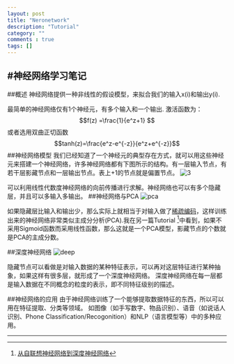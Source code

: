 ```yaml
---
layout: post
title: "Neronetwork"
description: "Tutorial"
category: ""
comments : true
tags: []
---
```

#神经网络学习笔记
---

##概述
神经网络提供一种非线性的假设模型，来拟合我们的输入x(i)和输出y(i).

最简单的神经网络仅有1个神经元，有多个输入和一个输出.
激活函数为：
$$f(z) =\frac{1}{e^z+1} $$
或者选用双曲正切函数
$$tanh(z)=\frac{e^z-e^{-z}}{e^z+e^{-z}}$$
##神经网络模型
我们已经知道了一个神经元的典型存在方式，就可以用这些神经元来搭建一个神经网络，许多神经网络都有下图所示的结构。有一层输入节点，有若干层影藏节点和一层输出节点。表上+1的节点就是偏置节点。
![3](http://img.blog.csdn.net/20130612173744656)

可以利用线性代数度神经网络的向前传播进行求解。神经网络也可以有多个隐藏层，并且可以多输入多输出。
##神经网络与PCA
![pca](http://ufldl.stanford.edu/wiki/images/thumb/f/f9/Autoencoder636.png/400px-Autoencoder636.png)

如果隐藏层比输入和输出少，那么实际上就相当于对输入做了[稀疏编码](http://ufldl.stanford.edu/wiki/index.php/自编码算法与稀疏性)，这样训练出来的神经网络非常类似主成分分析(PCA).我在另一篇Tutorial [^1]中看到，如果不采用Sigmoid函数而采用线性函数，那么这就是一个PCA模型，影藏节点的个数就是PCA的主成分数。


##深度神经网络
![deep](http://img.blog.csdn.net/20130612173757031)

隐藏节点可以看做是对输入数据的某种特征表示，可以再对这层特征进行某种抽象，如果这样有很多层，就形成了一个深度神经网络。
深度神经网络在每一层都是输入数据在不同概念的粒度的表示，即不同特征级别的描述。

##神经网络的应用
由于神经网络训练了一个能够提取数据特征的东西，所以可以用在特征提取、分类等领域。
如图像（如手写数字、物品识别）、语音（如说话人识别、Phone Classification/Recogonition）和NLP（语言模型等）中的多种应用。


___
[^1]:[从自联想神经网络到深度神经网络](http://blog.csdn.net/celerychen2009/article/details/9079715)